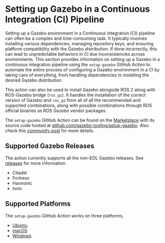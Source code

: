 # Setting up Gazebo in a Continuous Integration (CI) Pipeline

Setting up a Gazebo environment in a Continuous Integration (CI) pipeline can often be a complex and time-consuming task.
It typically involves installing various dependencies, managing repository keys, and ensuring platform compatibility with the Gazebo distribution.
If done incorrectly, this can lead to unpredictable behaviors in CI due inconsistencies across environments.
This section provides information on setting up a Gazebo in a continuous integration pipeline using the `setup-gazebo` GitHub Action to automate the entire process of configuring a Gazebo environment in a CI by taking care of everything, from handling dependencies to installing the desired Gazebo distribution.

This action can also be used to install Gazebo alongside ROS 2 along with ROS-Gazebo bridge (`ros_gz`). It handles the installation of the correct version of Gazebo and `ros_gz` from all of all the recommended and supported combinations, along with possible combinations through ROS official binaries as ROS Gazebo vendor packages.

The `setup-gazebo` GitHub Action can be found on the [Marketplace](https://github.com/marketplace/actions/setup-gazebo-environment) with its source code hosted at [github.com/gazebo-tooling/setup-gazebo](https://github.com/gazebo-tooling/setup-gazebo). Also check this [community post](https://community.gazebosim.org/t/introducing-the-setup-gazebo-github-action/3132) for more details.

## Supported Gazebo Releases

The action currently supports all the non-EOL Gazebo releases. See [releases](https://gazebosim.org/docs/all/releases/) for more information.

* Citadel
* Fortress
* Harmonic
* Ionic

## Supported Platforms

The `setup-gazebo` GitHub Action works on three platforms,

* [Ubuntu](setup_gazebo_in_ci_ubuntu)
* [macOS](setup_gazebo_in_ci_macos)
* [Windows](setup_gazebo_in_ci_windows)
